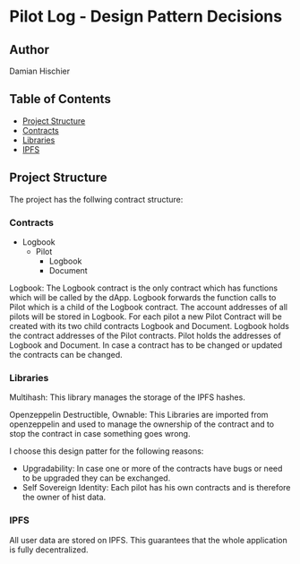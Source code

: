 # Pilot Log - Design Pattern Decisions

## Author
Damian Hischier

## Table of Contents
- [Project Structure](#project-structure)
- [Contracts](#contracts)
- [Libraries](#libraries)
- [IPFS](#ipfs)

## Project Structure
The project has the follwing contract structure:

### Contracts
* Logbook
  * Pilot
    * Logbook
    * Document

Logbook: The Logbook contract is the only contract which has functions which will be called by the dApp. Logbook forwards the function calls to Pilot which is a child of the Logbook contract. The account addresses of all pilots will be stored in Logbook. For each pilot a new Pilot Contract will be created with its two child contracts Logbook and Document. Logbook holds the contract addresses of the Pilot contracts. Pilot holds the addresses of Logbook and Document. In case a contract has to be changed or updated the contracts can be changed.

### Libraries
Multihash: This library manages the storage of the IPFS hashes.

Openzeppelin Destructible, Ownable: This Libraries are imported from openzeppelin and used to manage the ownership of the contract and to stop the contract in case something goes wrong.

I choose this design patter for the following reasons:

* Upgradability: In case one or more of the contracts have bugs or need to be upgraded they can be exchanged.
* Self Sovereign Identity: Each pilot has his own contracts and is therefore the owner of hist data.

### IPFS
All user data are stored on IPFS. This guarantees that the whole application is fully decentralized.

